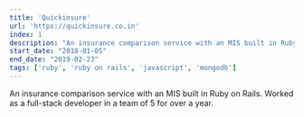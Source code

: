 ```yaml
---
title: 'Quickinsure'
url: 'https://quickinsure.co.in'
index: 1
description: "An insurance comparison service with an MIS built in Ruby on Rails. Worked as a full-stack developer in a team of 5 for over a year."
start_date: "2018-01-05"
end_date: "2019-02-23"
tags: ['ruby', 'ruby on rails', 'javascript', 'mongodb']
---
```


An insurance comparison service with an MIS built in Ruby on Rails. Worked as a full-stack developer in a team of 5 for over a year.
